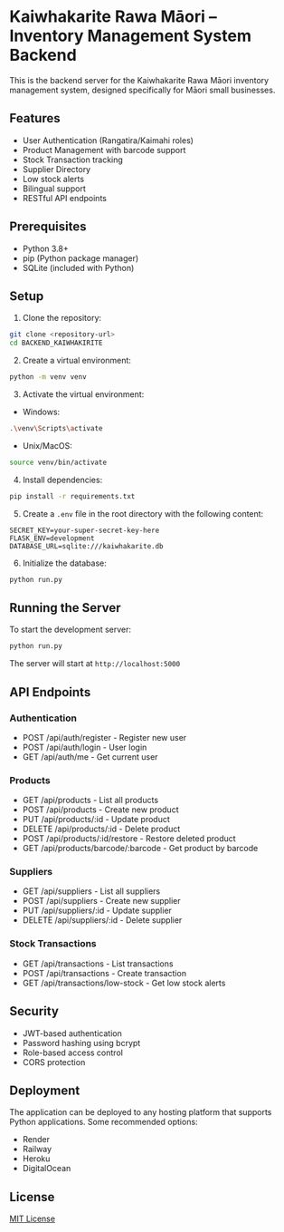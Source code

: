 # Kaiwhakarite Rawa Māori – Inventory Management System Backend

This is the backend server for the Kaiwhakarite Rawa Māori inventory management system, designed specifically for Māori small businesses.

## Features

- User Authentication (Rangatira/Kaimahi roles)
- Product Management with barcode support
- Stock Transaction tracking
- Supplier Directory
- Low stock alerts
- Bilingual support
- RESTful API endpoints

## Prerequisites

- Python 3.8+
- pip (Python package manager)
- SQLite (included with Python)

## Setup

1. Clone the repository:
```bash
git clone <repository-url>
cd BACKEND_KAIWHAKIRITE
```

2. Create a virtual environment:
```bash
python -m venv venv
```

3. Activate the virtual environment:
- Windows:
```bash
.\venv\Scripts\activate
```
- Unix/MacOS:
```bash
source venv/bin/activate
```

4. Install dependencies:
```bash
pip install -r requirements.txt
```

5. Create a `.env` file in the root directory with the following content:
```
SECRET_KEY=your-super-secret-key-here
FLASK_ENV=development
DATABASE_URL=sqlite:///kaiwhakarite.db
```

6. Initialize the database:
```bash
python run.py
```

## Running the Server

To start the development server:
```bash
python run.py
```

The server will start at `http://localhost:5000`

## API Endpoints

### Authentication
- POST /api/auth/register - Register new user
- POST /api/auth/login - User login
- GET /api/auth/me - Get current user

### Products
- GET /api/products - List all products
- POST /api/products - Create new product
- PUT /api/products/:id - Update product
- DELETE /api/products/:id - Delete product
- POST /api/products/:id/restore - Restore deleted product
- GET /api/products/barcode/:barcode - Get product by barcode

### Suppliers
- GET /api/suppliers - List all suppliers
- POST /api/suppliers - Create new supplier
- PUT /api/suppliers/:id - Update supplier
- DELETE /api/suppliers/:id - Delete supplier

### Stock Transactions
- GET /api/transactions - List transactions
- POST /api/transactions - Create transaction
- GET /api/transactions/low-stock - Get low stock alerts

## Security

- JWT-based authentication
- Password hashing using bcrypt
- Role-based access control
- CORS protection

## Deployment

The application can be deployed to any hosting platform that supports Python applications. Some recommended options:

- Render
- Railway
- Heroku
- DigitalOcean

## License

[MIT License](LICENSE)
